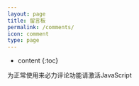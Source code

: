 ```yaml
---
layout: page
title: 留言板
permalink: /comments/
icon: comment
type: page
---
```


* content
{:toc}

<!-- 来必力City版安装代码 -->
<div id="lv-container" data-id="city" data-uid="MTAyMC8zNTc3Ny8xMjMxMw==">
    <script type="text/javascript">
   (function(d, s) {
       var j, e = d.getElementsByTagName(s)[0];

       if (typeof LivereTower === 'function') { return; }

       j = d.createElement(s);
       j.src = 'https://cdn-city.livere.com/js/embed.dist.js';
       j.async = true;

       e.parentNode.insertBefore(j, e);
   })(document, 'script');
    </script>
<noscript> 为正常使用来必力评论功能请激活JavaScript</noscript>
</div>
<!-- City版安装代码已完成 -->



